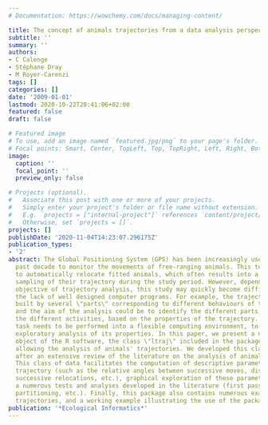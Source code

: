 ```yaml
---
# Documentation: https://wowchemy.com/docs/managing-content/

title: The concept of animals trajectories from a data analysis perspective
subtitle: ''
summary: ''
authors:
- C Calenge
- Stéphane Dray
- M Royer-Carenzi
tags: []
categories: []
date: '2009-01-01'
lastmod: 2020-10-22T20:41:06+02:00
featured: false
draft: false

# Featured image
# To use, add an image named `featured.jpg/png` to your page's folder.
# Focal points: Smart, Center, TopLeft, Top, TopRight, Left, Right, BottomLeft, Bottom, BottomRight.
image:
  caption: ''
  focal_point: ''
  preview_only: false

# Projects (optional).
#   Associate this post with one or more of your projects.
#   Simply enter your project's folder or file name without extension.
#   E.g. `projects = ["internal-project"]` references `content/project/deep-learning/index.md`.
#   Otherwise, set `projects = []`.
projects: []
publishDate: '2020-11-04T14:23:07.296175Z'
publication_types:
- '2'
abstract: The Global Positioning System (GPS) has been increasingly used during the
  past decade to monitor the movements of free-ranging animals. This technology allows
  to automatically relocate fitted animals, which often results into a high-frequency
  sampling of their trajectory during the study period. However, depending on the
  objective of trajectory analysis, this study may quickly become difficult, due to
  the lack of well designed computer programs. For example, the trajectory may be
  built by several \"parts\" corresponding to different behaviours of the animal,
  and the aim of the analysis could be to identify the different parts, and thereby
  the different activities, based on the properties of the trajectory. This complex
  task needs to be performed into a flexible computing environment, to facilitate
  exploratory analysis of its properties. In this paper, we present a new class of
  object of the R software, the class \"ltraj\" included in the package adehabitat,
  allowing the analysis of animals' trajectories. We developed this class of data
  after an extensive review of the literature on the analysis of animal movements.
  This class of data facilitates the computation of descriptive parameters of the
  trajectory (such as the relative angles between successive moves, distance between
  successive relocations, etc.), graphical exploration of these parameters, as well
  a numerous tests and analyses developed in the literature (first passage time, trajectory
  partitioning, etc.). Finally, this package also contains numerous examples of animal
  trajectories, and a working example illustrating the use of the package.
publication: '*Ecological Informatics*'
---
```

